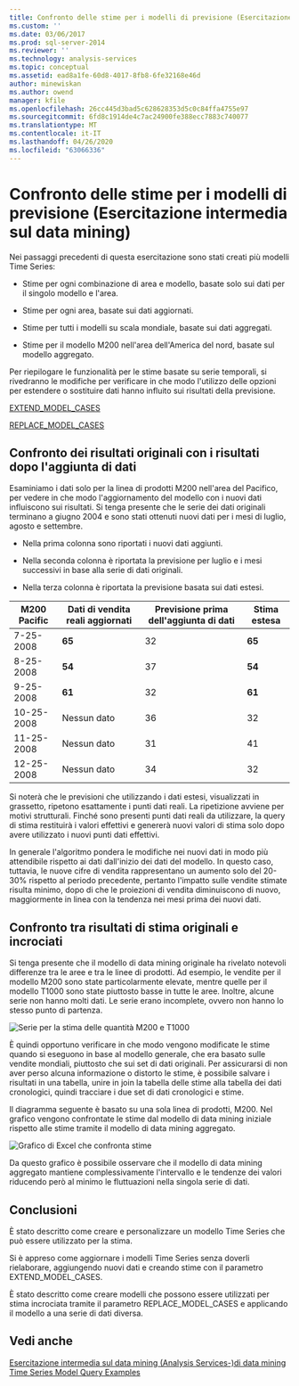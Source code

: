 ```yaml
---
title: Confronto delle stime per i modelli di previsione (Esercitazione intermedia sul data mining) | Microsoft Docs
ms.custom: ''
ms.date: 03/06/2017
ms.prod: sql-server-2014
ms.reviewer: ''
ms.technology: analysis-services
ms.topic: conceptual
ms.assetid: ead8a1fe-60d8-4017-8fb8-6fe32168e46d
author: minewiskan
ms.author: owend
manager: kfile
ms.openlocfilehash: 26cc445d3bad5c628628353d5c0c84ffa4755e97
ms.sourcegitcommit: 6fd8c1914de4c7ac24900fe388ecc7883c740077
ms.translationtype: MT
ms.contentlocale: it-IT
ms.lasthandoff: 04/26/2020
ms.locfileid: "63066336"
---
```

# <a name="comparing-predictions-for-forecasting-models-intermediate-data-mining-tutorial"></a>Confronto delle stime per i modelli di previsione (Esercitazione intermedia sul data mining)
  Nei passaggi precedenti di questa esercitazione sono stati creati più modelli Time Series:  
  
-   Stime per ogni combinazione di area e modello, basate solo sui dati per il singolo modello e l'area.  
  
-   Stime per ogni area, basate sui dati aggiornati.  
  
-   Stime per tutti i modelli su scala mondiale, basate sui dati aggregati.  
  
-   Stime per il modello M200 nell'area dell'America del nord, basate sul modello aggregato.  
  
 Per riepilogare le funzionalità per le stime basate su serie temporali, si rivedranno le modifiche per verificare in che modo l'utilizzo delle opzioni per estendere o sostituire dati hanno influito sui risultati della previsione.  
  
 [EXTEND_MODEL_CASES](#bkmk_EXTEND)  
  
 [REPLACE_MODEL_CASES](#bkmk_REPLACE)  
  
##  <a name="comparing-the-original-results-with-results-after-adding-data"></a><a name="bkmk_EXTEND"></a>Confronto dei risultati originali con i risultati dopo l'aggiunta di dati  
 Esaminiamo i dati solo per la linea di prodotti M200 nell'area del Pacifico, per vedere in che modo l'aggiornamento del modello con i nuovi dati influiscono sui risultati. Si tenga presente che le serie dei dati originali terminano a giugno 2004 e sono stati ottenuti nuovi dati per i mesi di luglio, agosto e settembre.  
  
-   Nella prima colonna sono riportati i nuovi dati aggiunti.  
  
-   Nella seconda colonna è riportata la previsione per luglio e i mesi successivi in base alla serie di dati originali.  
  
-   Nella terza colonna è riportata la previsione basata sui dati estesi.  
  
|**M200 Pacific**|Dati di vendita reali aggiornati|Previsione prima dell'aggiunta di dati|Stima estesa|  
|----------------------|-----------------------------|------------------------------------|-------------------------|  
|7-25-2008|**65**|32|**65**|  
|8-25-2008|**54**|37|**54**|  
|9-25-2008|**61**|32|**61**|  
|10-25-2008|Nessun dato|36|32|  
|11-25-2008|Nessun dato|31|41|  
|12-25-2008|Nessun dato|34|32|  
  
 Si noterà che le previsioni che utilizzando i dati estesi, visualizzati in grassetto, ripetono esattamente i punti dati reali. La ripetizione avviene per motivi strutturali. Finché sono presenti punti dati reali da utilizzare, la query di stima restituirà i valori effettivi e genererà nuovi valori di stima solo dopo avere utilizzato i nuovi punti dati effettivi.  
  
 In generale l'algoritmo pondera le modifiche nei nuovi dati in modo più attendibile rispetto ai dati dall'inizio dei dati del modello. In questo caso, tuttavia, le nuove cifre di vendita rappresentano un aumento solo del 20-30% rispetto al periodo precedente, pertanto l'impatto sulle vendite stimate risulta minimo, dopo di che le proiezioni di vendita diminuiscono di nuovo, maggiormente in linea con la tendenza nei mesi prima dei nuovi dati.  
  
##  <a name="comparing-the-original-and-cross-prediction-results"></a><a name="bkmk_REPLACE"></a>Confronto tra risultati di stima originali e incrociati  
 Si tenga presente che il modello di data mining originale ha rivelato notevoli differenze tra le aree e tra le linee di prodotti. Ad esempio, le vendite per il modello M200 sono state particolarmente elevate, mentre quelle per il modello T1000 sono state piuttosto basse in tutte le aree. Inoltre, alcune serie non hanno molti dati. Le serie erano incomplete, ovvero non hanno lo stesso punto di partenza.  
  
 ![Serie per la stima delle quantità M200 e T1000](../../2014/tutorials/media/6series-defaultforecasting.gif "Serie per la stima delle quantità M200 e T1000")  
  
 È quindi opportuno verificare in che modo vengono modificate le stime quando si eseguono in base al modello generale, che era basato sulle vendite mondiali, piuttosto che sui set di dati originali. Per assicurarsi di non aver perso alcuna informazione o distorto le stime, è possibile salvare i risultati in una tabella, unire in join la tabella delle stime alla tabella dei dati cronologici, quindi tracciare i due set di dati cronologici e stime.  
  
 Il diagramma seguente è basato su una sola linea di prodotti, M200. Nel grafico vengono confrontate le stime dal modello di data mining iniziale rispetto alle stime tramite il modello di data mining aggregato.  
  
 ![Grafico di Excel che confronta stime](../../2014/tutorials/media/m200-predictions-compared.gif "Grafico di Excel che confronta stime")  
  
 Da questo grafico è possibile osservare che il modello di data mining aggregato mantiene complessivamente l'intervallo e le tendenze dei valori riducendo però al minimo le fluttuazioni nella singola serie di dati.  
  
## <a name="conclusion"></a>Conclusioni  
 È stato descritto come creare e personalizzare un modello Time Series che può essere utilizzato per la stima.  
  
 Si è appreso come aggiornare i modelli Time Series senza doverli rielaborare, aggiungendo nuovi dati e creando stime con il parametro EXTEND_MODEL_CASES.  
  
 È stato descritto come creare modelli che possono essere utilizzati per stima incrociata tramite il parametro REPLACE_MODEL_CASES e applicando il modello a una serie di dati diversa.  
  
## <a name="see-also"></a>Vedi anche  
 [Esercitazione intermedia sul data mining &#40;Analysis Services-&#41;di data mining](../../2014/tutorials/intermediate-data-mining-tutorial-analysis-services-data-mining.md)   
 [Time Series Model Query Examples](../../2014/analysis-services/data-mining/time-series-model-query-examples.md)  
  
  
